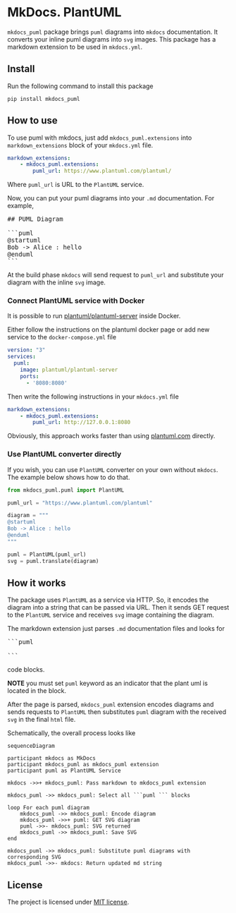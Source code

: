 # MkDocs. PlantUML

`mkdocs_puml` package brings `puml` diagrams into `mkdocs` documentation.
It converts your inline puml diagrams into `svg` images.
This package has a markdown extension to be used in `mkdocs.yml`.

## Install

Run the following command to install this package

```shell
pip install mkdocs_puml
```

## How to use

To use puml with mkdocs, just add `mkdocs_puml.extensions` into
`markdown_extensions` block of your `mkdocs.yml` file.

```yaml
markdown_extensions:
    - mkdocs_puml.extensions:
        puml_url: https://www.plantuml.com/plantuml/
```

Where `puml_url` is URL to the `PlantUML` service.

Now, you can put your puml diagrams into your `.md` documentation. For example,

<pre>
## PUML Diagram

```puml
@startuml
Bob -> Alice : hello
@enduml
```
</pre>

At the build phase `mkdocs` will send request to `puml_url` and substitute your
diagram with the inline `svg` image.

### Connect PlantUML service with Docker

It is possible to run [plantuml/plantuml-server](https://hub.docker.com/r/plantuml/plantuml-server)
inside Docker.

Either follow the instructions on the plantuml docker page or add new service to the `docker-compose.yml`
file

```yaml
version: "3"
services:
  puml:
    image: plantuml/plantuml-server
    ports:
      - '8080:8080'
```

Then write the following instructions in your `mkdocs.yml` file

```yaml
markdown_extensions:
    - mkdocs_puml.extensions:
        puml_url: http://127.0.0.1:8080
```

Obviously, this approach works faster than using [plantuml.com](https://www.plantuml.com/plantuml/)
directly.

### Use PlantUML converter directly

If you wish, you can use `PlantUML` converter on your own without `mkdocs`.
The example below shows how to do that.

```python
from mkdocs_puml.puml import PlantUML

puml_url = "https://www.plantuml.com/plantuml"

diagram = """
@startuml
Bob -> Alice : hello
@enduml
"""

puml = PlantUML(puml_url)
svg = puml.translate(diagram)
```

## How it works

The package uses `PlantUML` as a service via HTTP. So, it encodes the diagram into
a string that can be passed via URL. Then it sends GET request to
the `PlantUML` service and receives `svg` image containing the diagram.

The markdown extension just parses `.md` documentation files and looks for

<pre>
```puml

```
</pre>

code blocks.

**NOTE** you must set `puml` keyword as an indicator that the plant uml is located in the block.

After the page is parsed, `mkdocs_puml` extension encodes diagrams and
sends requests to `PlantUML` then substitutes `puml` diagram with the received `svg`
in the final `html` file.

Schematically, the overall process looks like

```mermaid
sequenceDiagram

participant mkdocs as MkDocs
participant mkdocs_puml as mkdocs_puml extension
participant puml as PlantUML Service

mkdocs ->>+ mkdocs_puml: Pass markdown to mkdocs_puml extension

mkdocs_puml ->> mkdocs_puml: Select all ```puml ``` blocks

loop For each puml diagram
    mkdocs_puml ->> mkdocs_puml: Encode diagram
    mkdocs_puml ->>+ puml: GET SVG diagram
    puml ->>- mkdocs_puml: SVG returned
    mkdocs_puml ->> mkdocs_puml: Save SVG
end

mkdocs_puml ->> mkdocs_puml: Substitute puml diagrams with corresponding SVG
mkdocs_puml ->>- mkdocs: Return updated md string
```

## License

The project is licensed under [MIT license](LICENSE).
